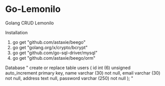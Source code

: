 # Go-Lemonilo
Golang CRUD Lemonilo

Installation
1. go get "github.com/astaxie/beego"
2. go get "golang.org/x/crypto/bcrypt"
3. go get "github.com/go-sql-driver/mysql"
4. go get "github.com/astaxie/beego/orm"

Database
" create or replace table users
(
  id int (6) unsigned auto_increment
  primary key,
  name varchar (30) not null,
  email varchar (30) not null,
  address text null,
  password varchar (250) not null
); "


